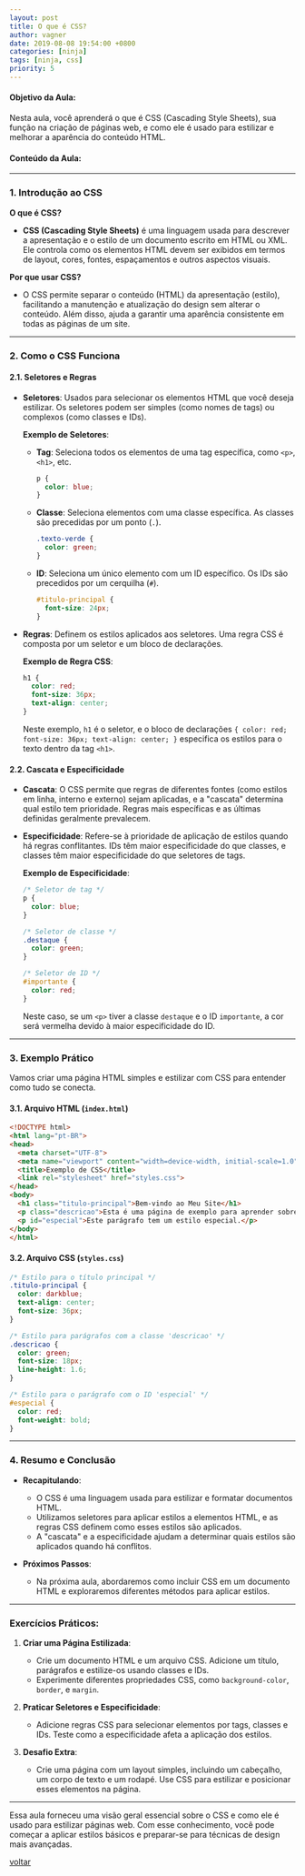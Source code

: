 ```yaml
---
layout: post
title: O que é CSS?
author: vagner
date: 2019-08-08 19:54:00 +0800
categories: [ninja]
tags: [ninja, css]
priority: 5
---
```


#### **Objetivo da Aula:**
Nesta aula, você aprenderá o que é CSS (Cascading Style Sheets), sua função na criação de páginas web, e como ele é usado para estilizar e melhorar a aparência do conteúdo HTML.

#### **Conteúdo da Aula:**

---

### **1. Introdução ao CSS**

**O que é CSS?**
- **CSS (Cascading Style Sheets)** é uma linguagem usada para descrever a apresentação e o estilo de um documento escrito em HTML ou XML. Ele controla como os elementos HTML devem ser exibidos em termos de layout, cores, fontes, espaçamentos e outros aspectos visuais.

**Por que usar CSS?**
- O CSS permite separar o conteúdo (HTML) da apresentação (estilo), facilitando a manutenção e atualização do design sem alterar o conteúdo. Além disso, ajuda a garantir uma aparência consistente em todas as páginas de um site.

---

### **2. Como o CSS Funciona**

#### **2.1. Seletores e Regras**

- **Seletores**: Usados para selecionar os elementos HTML que você deseja estilizar. Os seletores podem ser simples (como nomes de tags) ou complexos (como classes e IDs).

  **Exemplo de Seletores**:
  - **Tag**: Seleciona todos os elementos de uma tag específica, como `<p>`, `<h1>`, etc.
    ```css
    p {
      color: blue;
    }
    ```

  - **Classe**: Seleciona elementos com uma classe específica. As classes são precedidas por um ponto (`.`).
    ```css
    .texto-verde {
      color: green;
    }
    ```

  - **ID**: Seleciona um único elemento com um ID específico. Os IDs são precedidos por um cerquilha (`#`).
    ```css
    #titulo-principal {
      font-size: 24px;
    }
    ```

- **Regras**: Definem os estilos aplicados aos seletores. Uma regra CSS é composta por um seletor e um bloco de declarações.

  **Exemplo de Regra CSS**:
  ```css
  h1 {
    color: red;
    font-size: 36px;
    text-align: center;
  }
  ```

  Neste exemplo, `h1` é o seletor, e o bloco de declarações `{ color: red; font-size: 36px; text-align: center; }` especifica os estilos para o texto dentro da tag `<h1>`.

#### **2.2. Cascata e Especificidade**

- **Cascata**: O CSS permite que regras de diferentes fontes (como estilos em linha, interno e externo) sejam aplicadas, e a "cascata" determina qual estilo tem prioridade. Regras mais específicas e as últimas definidas geralmente prevalecem.

- **Especificidade**: Refere-se à prioridade de aplicação de estilos quando há regras conflitantes. IDs têm maior especificidade do que classes, e classes têm maior especificidade do que seletores de tags.

  **Exemplo de Especificidade**:
  ```css
  /* Seletor de tag */
  p {
    color: blue;
  }

  /* Seletor de classe */
  .destaque {
    color: green;
  }

  /* Seletor de ID */
  #importante {
    color: red;
  }
  ```

  Neste caso, se um `<p>` tiver a classe `destaque` e o ID `importante`, a cor será vermelha devido à maior especificidade do ID.

---

### **3. Exemplo Prático**

Vamos criar uma página HTML simples e estilizar com CSS para entender como tudo se conecta.

#### **3.1. Arquivo HTML (`index.html`)**

```html
<!DOCTYPE html>
<html lang="pt-BR">
<head>
  <meta charset="UTF-8">
  <meta name="viewport" content="width=device-width, initial-scale=1.0">
  <title>Exemplo de CSS</title>
  <link rel="stylesheet" href="styles.css">
</head>
<body>
  <h1 class="titulo-principal">Bem-vindo ao Meu Site</h1>
  <p class="descricao">Esta é uma página de exemplo para aprender sobre CSS.</p>
  <p id="especial">Este parágrafo tem um estilo especial.</p>
</body>
</html>
```

#### **3.2. Arquivo CSS (`styles.css`)**

```css
/* Estilo para o título principal */
.titulo-principal {
  color: darkblue;
  text-align: center;
  font-size: 36px;
}

/* Estilo para parágrafos com a classe 'descricao' */
.descricao {
  color: green;
  font-size: 18px;
  line-height: 1.6;
}

/* Estilo para o parágrafo com o ID 'especial' */
#especial {
  color: red;
  font-weight: bold;
}
```

---

### **4. Resumo e Conclusão**

- **Recapitulando**:
  - O CSS é uma linguagem usada para estilizar e formatar documentos HTML.
  - Utilizamos seletores para aplicar estilos a elementos HTML, e as regras CSS definem como esses estilos são aplicados.
  - A "cascata" e a especificidade ajudam a determinar quais estilos são aplicados quando há conflitos.

- **Próximos Passos**:
  - Na próxima aula, abordaremos como incluir CSS em um documento HTML e exploraremos diferentes métodos para aplicar estilos.

---

### **Exercícios Práticos:**

1. **Criar uma Página Estilizada**:
   - Crie um documento HTML e um arquivo CSS. Adicione um título, parágrafos e estilize-os usando classes e IDs.
   - Experimente diferentes propriedades CSS, como `background-color`, `border`, e `margin`.

2. **Praticar Seletores e Especificidade**:
   - Adicione regras CSS para selecionar elementos por tags, classes e IDs. Teste como a especificidade afeta a aplicação dos estilos.

3. **Desafio Extra**:
   - Crie uma página com um layout simples, incluindo um cabeçalho, um corpo de texto e um rodapé. Use CSS para estilizar e posicionar esses elementos na página.

---

Essa aula forneceu uma visão geral essencial sobre o CSS e como ele é usado para estilizar páginas web. Com esse conhecimento, você pode começar a aplicar estilos básicos e preparar-se para técnicas de design mais avançadas.


[voltar](1-intro.md)